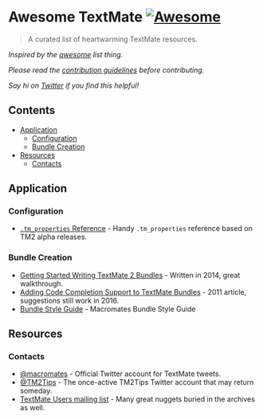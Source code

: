 # Awesome TextMate [![Awesome](https://cdn.rawgit.com/sindresorhus/awesome/d7305f38d29fed78fa85652e3a63e154dd8e8829/media/badge.svg)](https://github.com/sindresorhus/awesome)

> A curated list of heartwarming TextMate resources.

*Inspired by the [awesome](https://github.com/sindresorhus/awesome) list thing.*

*Please read the [contribution guidelines](contributing.md) before contributing.*

*Say hi on [Twitter](https://twitter.com/claylo) if you find this helpful!*

## Contents

  * [Application](#application)
    * [Configuration](#configuration)
    * [Bundle Creation](#bundle-creation)
  * [Resources](#resources)
    * [Contacts](#contacts)

## Application

### Configuration

 - [`.tm_properties` Reference](https://gist.github.com/dvessel/1478685) - Handy `.tm_properties` reference based on TM2 alpha releases.

### Bundle Creation

- [Getting Started Writing TextMate 2 Bundles](http://assoc.tumblr.com/post/79108106701/get-started-writing-textmate-2-bundles) - Written in 2014, great walkthrough.
- [Adding Code Completion Support to TextMate Bundles](http://www.mattrajca.com/2011/07/09/adding-code-completion-support-to-textmate-bundles.html) - 2011 article, suggestions still work in 2016.
- [Bundle Style Guide](http://wiki.macromates.com/Bundles/StyleGuide) - Macromates Bundle Style Guide


## Resources

### Contacts

 - [@macromates](https://twitter.com/macromates) - Official Twitter account for TextMate tweets.
 - [@TM2Tips](https://twitter.com/TM2Tips) - The once-active TM2Tips Twitter account that may return someday.
 - [TextMate Users mailing list](http://lists.macromates.com/listinfo/textmate) - Many great nuggets buried in the archives as well.
